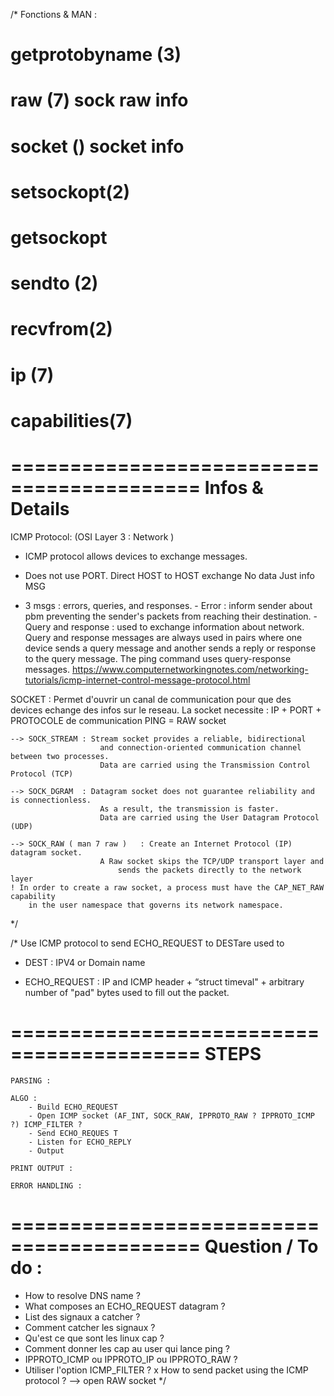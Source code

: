 /*
Fonctions & MAN :
# getprotobyname (3)
# raw (7)  sock raw info
# socket () socket info
# setsockopt(2)
# getsockopt
# sendto (2)
# recvfrom(2)
# ip (7)
# capabilities(7)

==========================================
Infos & Details 
==========================================


ICMP Protocol: (OSI Layer 3 : Network )
- ICMP protocol allows devices to exchange messages.
- Does not use PORT. 
    Direct HOST to HOST exchange
    No data
    Just info MSG

- 3 msgs : errors, queries, and responses.
        - Error : inform sender about pbm preventing the sender's packets from reaching their destination.
        - Query and response : used to exchange information about network.
                               Query and response messages are always used in pairs 
                               where one device sends a query message and another sends
                               a reply or response to the query message.
                               The ping command uses query-response messages.
https://www.computernetworkingnotes.com/networking-tutorials/icmp-internet-control-message-protocol.html


SOCKET :
    Permet d'ouvrir un canal de communication pour que des devices echange des infos sur le reseau.
    La socket necessite : IP + PORT + PROTOCOLE de communication
    PING = RAW socket

    --> SOCK_STREAM : Stream socket provides a reliable, bidirectional
                        and connection-oriented communication channel between two processes.
                        Data are carried using the Transmission Control Protocol (TCP)

    --> SOCK_DGRAM  : Datagram socket does not guarantee reliability and is connectionless.
                        As a result, the transmission is faster. 
                        Data are carried using the User Datagram Protocol (UDP)

    --> SOCK_RAW ( man 7 raw )   : Create an Internet Protocol (IP) datagram socket. 
                        A Raw socket skips the TCP/UDP transport layer and 
                            sends the packets directly to the network layer
    ! In order to create a raw socket, a process must have the CAP_NET_RAW capability 
        in the user namespace that governs its network namespace.

    





*/


/* Use ICMP protocol to send ECHO_REQUEST to DESTare used to
 - DEST :
    IPV4 or Domain name

 - ECHO_REQUEST :
    IP and ICMP header + “struct timeval" + arbitrary number of "pad" bytes used to fill out the packet.

==========================================
STEPS 
==========================================

    PARSING :

    ALGO :
        - Build ECHO_REQUEST
        - Open ICMP socket (AF_INT, SOCK_RAW, IPPROTO_RAW ? IPPROTO_ICMP ?) ICMP_FILTER ?
        - Send ECHO_REQUES T
        - Listen for ECHO_REPLY
        - Output 

    PRINT OUTPUT :

    ERROR HANDLING :

==========================================
 Question / To do : 
==========================================
 - How to resolve DNS name ?
 - What composes an ECHO_REQUEST datagram ?
 - List des signaux a catcher ?
 - Comment catcher les signaux ?
 - Qu'est ce que sont les linux cap ?
 - Comment donner les cap au user qui lance ping ?
 - IPPROTO_ICMP ou  IPPROTO_IP ou IPPROTO_RAW ?
 - Utiliser l'option ICMP_FILTER ?
 x How to send packet using the ICMP protocol ? 
    --> open RAW socket
*/